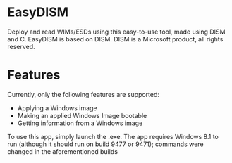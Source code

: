# EasyDISM
Deploy and read WIMs/ESDs using this easy-to-use tool, made using DISM and C.
EasyDISM is based on DISM. DISM is a Microsoft product, all rights reserved.

# Features
Currently, only the following features are supported:
- Applying a Windows image
- Making an applied Windows Image bootable
- Getting information from a Windows image

To use this app, simply launch the .exe.
The app requires Windows 8.1 to run (although it should run on build 9477 or 9471); commands were changed in the aforementioned builds
